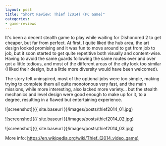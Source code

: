 ```yaml
---
layout: post
title: "Short Review: Thief (2014) (PC Game)"
categories:
- game-reviews
---
```


<p>
It's been a decent stealth game to play while waiting for Dishonored 2 to get cheaper, but far from perfect. At first, I quite liked the hub area, the art design looked promising and it was fun to move around to get from job to job, but it soon started to get quite repetitive both visually and content-wise. Having to avoid the same guards following the same routes over and over got a little tedious, and most of the different areas of the city look too similar (I liked their design, but a little more diversity would have been welcomed).
</p>

<p>
The story felt uninspired, most of the optional jobs were too simple, making trying to complete them all quite monotonous very fast, and the main missions, while more interesting, also lacked more variety... but the stealth mechanics and level design were good enough to make up for it, to a degree, resulting in a flawed but entertaining experience.
</p>


![screenshot]({{ site.baseurl }}/images/posts/thief2014_01.jpg)

![screenshot]({{ site.baseurl }}/images/posts/thief2014_02.jpg)

![screenshot]({{ site.baseurl }}/images/posts/thief2014_03.jpg)


<p>More info: <a href="https://en.wikipedia.org/wiki/Thief_(2014_video_game)">https://en.wikipedia.org/wiki/Thief_(2014_video_game)</a><p>
